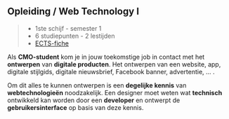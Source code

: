 Opleiding **/ Web Technology I**
--------------------------------

> - 1ste schijf - semester 1
> - 6 studiepunten - 2 lestijden
> - [ECTS-fiche]

Als **CMO-student** kom je in jouw toekomstige job in contact met het **ontwerpen** van **digitale producten**. Het ontwerpen van een website, app, digitale stijlgids, digitale nieuwsbrief, Facebook banner, advertentie, … .

Om dit alles te kunnen ontwerpen is een **degelijke kennis** van **webtechnologieën** noodzakelijk. Een designer moet weten wat **technisch** ontwikkeld kan worden door een **developer** en ontwerpt de **gebruikersinterface** op basis van deze kennis.

[ECTS-fiche]: http://bamaflexweb.arteveldehs.be/BMFUIDetailxOLOD.aspx?a=63942&b=5&c=1